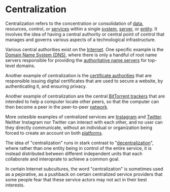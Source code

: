 # Centralization

Centralization refers to the concentration or consolidation of [data](/docs/glossary/data), resources, control, or [services](/docs/glossary/service) within a single [system](/docs/glossary/system), [server](/docs/glossary/server), or [entity](/docs/glossary/entity). It involves the idea of having a central authority or central point of control that manages and governs various aspects of a technological infrastructure.

Various central authorities exist on the [Internet](/docs/glossary/internet). One specific example is the [Domain Name System (DNS)](https://en.wikipedia.org/wiki/Domain_Name_System#target=_blank), where there is only a handful of root name servers responsible for providing the [authoritative name servers](https://en.wikipedia.org/wiki/Name_server#Authoritative_name_server) for top-level domains.

Another example of centralization is the [certificate authorities](https://support.dnsimple.com/articles/what-is-certificate-authority/#target=_blank) that are responsible issuing digital certificates that are used to secure a website, by authenticating it, and ensuring privacy.

Another example of centralization are the central [BitTorrent trackers](https://en.wikipedia.org/wiki/BitTorrent_tracker) that are intended to help a computer locate other peers, so that the computer can then become a peer in the peer-to-peer [network](/docs/glossary/network).

More ostesible examples of centralized services are [Instagram](https://en.wikipedia.org/wiki/Instagram#target=_blank) and [Twitter](https://en.wikipedia.org/wiki/Twitter#target=_blank). Neither Instagram nor Twitter can interact with each other, and no user can they directly communicate, without an individual or organization being forced to create an account on both [platforms](/docs/glossary/platform).

The idea of "centralization" runs in stark contrast to "[decentralization](/docs/glossary/decentralization)", where rather than one entity being in control of the entire service, it is instead distributed between different independent units that each collaborate and interoprate to achieve a common goal.

In certain Internet subcultures, the word "centralization" is sometimes used as a pejorative, as a pushback on certain centralized service providers that some people fear that these service actors may not act in their best interests.